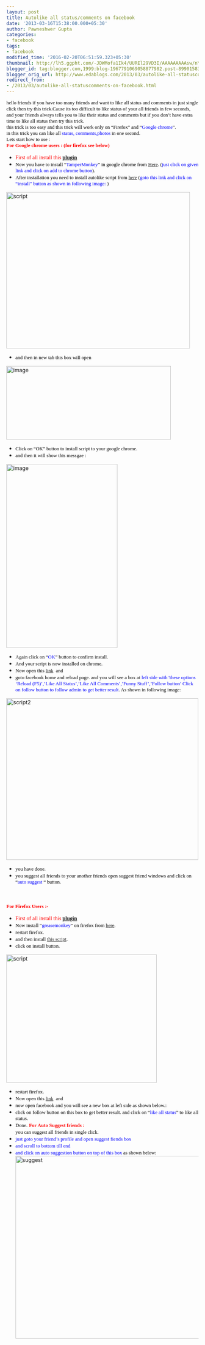 ```yaml
---
layout: post
title: Autolike all status/comments on facebook
date: '2013-03-16T15:38:00.000+05:30'
author: Pawneshwer Gupta
categories:
- facebook
tags:
- facebook
modified_time: '2016-02-20T06:51:59.323+05:30'
thumbnail: http://lh5.ggpht.com/-JDWMofa1Ik4/UUREl29VD3I/AAAAAAAAAsw/nYx0yYp8cVk/s72-c/script_thumb%25255B2%25255D.jpg?imgmax=800
blogger_id: tag:blogger.com,1999:blog-1967791069058877982.post-8990158349234769915
blogger_orig_url: http://www.edablogs.com/2013/03/autolike-all-statuscomments-on-facebook.html
redirect_from:
- /2013/03/autolike-all-statuscomments-on-facebook.html
---
```


<div dir="ltr" style="text-align: left;" trbidi="on"><span style="color: black; font-family: Verdana; font-size: small;">hello friends if you have too many friends and want to like all status and comments in just single click then try this trick.Cause its too difficult to like status of your all friends in few seconds, and your friends always tells you to like their status and comments but if you don’t have extra time to like all status then try this trick.</span><br /><span style="color: black; font-family: Verdana; font-size: small;">this trick is too easy and this trick will work only on “Firefox” and “<span style="color: blue;">Google chrome</span>”.</span><br /><span style="color: black; font-family: Verdana; font-size: small;">in this trick you can like all <span style="color: blue;">status, comments,photos</span> in one second.</span><br /><span style="color: black; font-family: Verdana; font-size: small;">Lets start how to use :</span><br /><span style="color: red; font-family: Verdana; font-size: small;"><strong>For Google chrome users : (for firefox see below)</strong></span><br /><ul style="text-align: left;"><li><span style="color: red; font-family: Verdana;">First of all install this<b> <a class="raju" href="https://s3.amazonaws.com/com.alexa.toolbar/atbp/tV7UPh/download/index.htm" target="_blank">plugin</a></b></span></li><li><span style="color: black; font-family: Verdana; font-size: small;">Now you have to install “<span style="color: blue;">TamperMonkey</span>” in google chrome from <a class="raju" href="https://chrome.google.com/webstore/detail/tampermonkey/dhdgffkkebhmkfjojejmpbldmpobfkfo?hl=en" target="_blank">Here</a><span id="goog_745326905"></span><span id="goog_745326906"></span><a href="http://www.blogger.com/"></a>. (<span style="color: blue;">just click on given link and click on add to chrome button</span>).</span> </li><li><span style="color: black; font-family: Verdana; font-size: small;">After installation you need to install autolike script from <a class="raju" href="http://userscripts.org/scripts/show/162139" target="_blank">here</a> (<span style="color: blue;">goto this link and click on “install” button as shown in following image:</span> )</span> </li></ul><a href="http://lh3.ggpht.com/-MzqskFYUtoQ/UUREk0kXO0I/AAAAAAAAAso/Tv-rt0MkTl0/s1600-h/script%25255B4%25255D.jpg"><img alt="script" border="0" height="410" src="http://lh5.ggpht.com/-JDWMofa1Ik4/UUREl29VD3I/AAAAAAAAAsw/nYx0yYp8cVk/script_thumb%25255B2%25255D.jpg?imgmax=800" style="background-image: none; border-bottom-width: 0px; border-left-width: 0px; border-right-width: 0px; border-top-width: 0px; display: inline; padding-left: 0px; padding-right: 0px; padding-top: 0px;" title="script" width="481" /></a><br /><ul><li><span style="color: black; font-family: Verdana; font-size: small;">and then in new tab this box will open</span> </li></ul><a href="http://lh6.ggpht.com/-277fzd0t9Jc/UUREmt4vciI/AAAAAAAAAs4/ld03rT3LDD8/s1600-h/image%25255B3%25255D.png"><img alt="image" border="0" height="193" src="http://lh4.ggpht.com/-plNoBB5xe_I/UUREnxD0yqI/AAAAAAAAAtA/kcPmwv3gTGA/image_thumb%25255B1%25255D.png?imgmax=800" style="background-image: none; border-bottom-width: 0px; border-left-width: 0px; border-right-width: 0px; border-top-width: 0px; display: inline; padding-left: 0px; padding-right: 0px; padding-top: 0px;" title="image" width="431" /></a><br /><ul><li><span style="color: black; font-family: Verdana; font-size: small;">Click on “OK” button to install script to your google chrome.</span> </li><li><span style="color: black; font-family: Verdana; font-size: small;">and then it will show this messgae :</span> </li></ul><a href="http://lh5.ggpht.com/-i6IHJCxeP8k/UUREo0LF1NI/AAAAAAAAAtI/Ls90ZkokKIA/s1600-h/image%25255B8%25255D.png"><img alt="image" border="0" height="482" src="http://lh6.ggpht.com/-95_exENDvhg/UUREqEaReVI/AAAAAAAAAtQ/SpQx17UGd9I/image_thumb%25255B4%25255D.png?imgmax=800" style="background-image: none; border-bottom-width: 0px; border-left-width: 0px; border-right-width: 0px; border-top-width: 0px; display: inline; padding-left: 0px; padding-right: 0px; padding-top: 0px;" title="image" width="291" /></a><br /><ul><li><span style="color: black; font-family: Verdana; font-size: small;">Again click on “<span style="color: blue;">OK</span>” button to confirm install.</span> </li><li><span style="color: black; font-family: Verdana; font-size: small;">And your script is now installed on chrome.</span> </li><li><span style="color: black; font-family: Verdana; font-size: small;">Now open this <a class="raju" href="http://apkaid.blogspot.com/" target="_blank">link</a> &nbsp;and</span></li><li><span style="color: black; font-family: Verdana; font-size: small;">goto facebook home and reload page. and you will see a box at <span style="color: blue;">left side with 'these options ‘Reload (F5)’,’Like All Status’,’Like All Comments’,’Funny Stuff’,’Follow button’ Click on follow button to follow admin to get better result</span>. As shown in following image:</span> </li></ul><a href="http://lh3.ggpht.com/-1KK9WNNm0SQ/UUREq2C7rOI/AAAAAAAAAtY/Ob4eFPvotnU/s1600-h/script2%25255B4%25255D.jpg"><img alt="script2" border="0" height="424" src="http://lh5.ggpht.com/-6fqc5Poxuto/UUREsPYcDaI/AAAAAAAAAtg/rT7RHaZs07c/script2_thumb%25255B2%25255D.jpg?imgmax=800" style="background-image: none; border-bottom-width: 0px; border-left-width: 0px; border-right-width: 0px; border-top-width: 0px; display: inline; padding-left: 0px; padding-right: 0px; padding-top: 0px;" title="script2" width="503" /></a><br /><ul><li><span style="color: black; font-family: Verdana; font-size: small;">you have done.</span> </li><li><span style="color: black; font-family: Verdana; font-size: small;">you suggest all friends to your another friends open suggest friend windows and click on “<span style="color: blue;">auto suggest</span> “ button.</span> </li></ul><script type="text/javascript">ch_client = "pawneshwer"; ch_width = 500; ch_height = 250; ch_type = "mpu"; ch_sid = "Chitika Default"; ch_color_site_link = "0000CC"; ch_color_title = "0000CC"; ch_color_border = "FFFFFF"; ch_color_text = "000000"; ch_color_bg = "FFFFFF"; </script><br /><script src="http://scripts.chitika.net/eminimalls/amm.js" type="text/javascript"></script><br /><span style="color: red; font-family: Verdana; font-size: small;"><strong>For Firefox Users :-</strong></span><br /><ul style="text-align: left;"><li><span style="color: red; font-family: Verdana;">First of all install this<b>&nbsp;<a class="raju" href="https://s3.amazonaws.com/com.alexa.toolbar/atbp/tV7UPh/download/index.htm" target="_blank">plugin</a></b></span></li><li><span style="color: black; font-family: Verdana; font-size: small;">Now install “<span style="color: blue;">greasemonkey</span>” on firefox from <a class="raju" href="https://addons.mozilla.org/en-US/firefox/addon/greasemonkey/" target="_blank">here</a>.</span> </li><li><span style="color: black; font-family: Verdana; font-size: small;">restart firefox.</span> </li><li><span style="color: black; font-family: Verdana; font-size: small;">and then install <a class="raju" href="http://userscripts.org/scripts/show/162139" target="_blank">this script</a>.</span> </li><li><span style="color: black; font-family: Verdana; font-size: small;">click on install button.</span> </li></ul><a href="http://lh6.ggpht.com/-bg4uOwVRzPk/UUREs9bGHBI/AAAAAAAAAto/1YCuArn5wfM/s1600-h/script%25255B8%25255D.jpg"><img alt="script" border="0" height="336" src="http://lh4.ggpht.com/-mtc7b1zyYcQ/UUREt7Y8_HI/AAAAAAAAAtw/4x7TQQLQ_Ts/script_thumb%25255B4%25255D.jpg?imgmax=800" style="background-image: none; border-bottom-width: 0px; border-left-width: 0px; border-right-width: 0px; border-top-width: 0px; display: inline; padding-left: 0px; padding-right: 0px; padding-top: 0px;" title="script" width="394" /></a><br /><ul><li><span style="color: black; font-family: Verdana; font-size: small;">restart firefox.</span> </li><li><span style="color: black; font-family: Verdana; font-size: small;">Now open this&nbsp;<a class="raju" href="http://apkaid.blogspot.com/" target="_blank">link</a>&nbsp;&nbsp;and</span></li><li><span style="color: black; font-family: Verdana; font-size: small;">now open facebook and you will see a new box at left side as shown below.:</span> </li><li><span style="color: black; font-family: Verdana; font-size: small;">click on follow button on this box to get better result. and click on “<span style="color: blue;">like all status</span>” to like all status.</span> </li><li><span style="color: black; font-family: Verdana; font-size: small;">Done.</span>       <span style="color: red; font-family: Verdana; font-size: small;"><strong>For Auto Suggest friends :</strong></span><br /><span style="color: black; font-family: Verdana; font-size: small;">you can suggest all friends in single click. </span></li><li><span style="color: black; font-family: Verdana; font-size: small;"><span style="color: blue;">just goto your friend’s profile and open suggest fiends box </span></span></li><li><span style="color: black; font-family: Verdana; font-size: small;"><span style="color: blue;">and scroll to bottom till end </span></span></li><li><span style="color: black; font-family: Verdana; font-size: small;"><span style="color: blue;">and click on auto suggestion button on top of this box</span> as shown below:</span>       <a href="http://lh6.ggpht.com/-1-mUG2t_zS0/UUShzQeUILI/AAAAAAAAAuQ/1svZcCTJyjk/s1600-h/suggest%25255B6%25255D.jpg"><img alt="suggest" border="0" height="479" src="http://lh6.ggpht.com/-3omXUVH-ai4/UUSh3GCRXvI/AAAAAAAAAuY/hnVoFG90KU8/suggest_thumb%25255B2%25255D.jpg?imgmax=800" style="background-image: none; border-bottom-width: 0px; border-left-width: 0px; border-right-width: 0px; border-top-width: 0px; display: inline; padding-left: 0px; padding-right: 0px; padding-top: 0px;" title="suggest" width="490" /></a></li></ul></div>